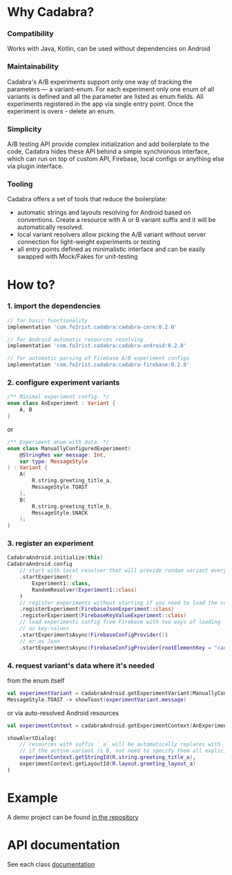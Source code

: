# Why Cadabra?
### Compatibility
Works with Java, Kotlin, can be used without dependencies on Android

### Maintainability
Cadabra's A/B experiments support only one way of tracking the parameters — a variant-enum. For each experiment only one enum of all variants is defined and all the parameter are listed as enum fields. All experiments registered in the app via single entry point. Once the experiment is overs - delete an enum.

### Simplicity
A/B testing API provide complex initialization and add boilerplate to the code,
Cadabra hides these API behind a simple synchronous interface, which can run on top of custom API, Firebase, local configs or anything else via plugin interface.

### Tooling
Cadabra offers a set of tools that reduce the boilerplate:
* automatic strings and layouts resolving for Android based on conventions. Create a resource with A or B variant suffix and it will be automatically resolved.
* local variant resolvers allow picking the A/B variant without server connection for light-weight experiments or testing
* all entry points defined as minimalistic interface and can be easily swapped with Mock/Fakes for unit-testing

# How to?

### 1. import the dependencies

```groovy
// for basic functionality
implementation 'com.fo2rist.cadabra:cadabra-core:0.2.0'

// for Android automatic resources resolving
implementation 'com.fo2rist.cadabra:cadabra-android:0.2.0'

// for automatic parsing of Firebase A/B experiment configs
implementation 'com.fo2rist.cadabra:cadabra-firebase:0.2.0'
```

### 2. configure experiment variants

```kotlin
/** Minimal experiment config. */
enum class AnExperiment : Variant {
    A, B
}
```

or

```kotlin
/** Experiment enum with data. */
enum class ManuallyConfiguredExperiment(
    @StringRes var message: Int, 
    var type: MessageStyle
) : Variant {
    A(
        R.string.greeting_title_a,
        MessageStyle.TOAST
    ),
    B(
        R.string.greeting_title_b,
        MessageStyle.SNACK
    );
}
```

### 3. register an experiment

```kotlin
CadabraAndroid.initialize(this)
CadabraAndroid.config
    // start with local resolver that will provide random variant every time 
    .startExperiment(
        Experiment1::class,
        RandomResolver(Experiment1::class)
    )
    // register experiments without starting if you need to load the configs async
    .registerExperiment(FirebaseJsonExperiment::class)
    .registerExperiment(FirebaseKeyValueExperiment::class)
    // load experiments config from Firebase with two ways of loading
    // as key:values
    .startExperimentsAsync(FirebaseConfigProvider())                                       
    // or as Json
    .startExperimentsAsync(FirebaseConfigProvider(rootElementKey = "cadabra_experiments")) 
```

### 4. request variant's data where it's needed

from the enum itself

```kotlin
val experimentVariant = cadabraAndroid.getExperimentVariant(ManuallyConfiguredExperiment::class)            
MessageStyle.TOAST -> showToast(experimentVariant.message)
```

or via auto-resolved Android resources

```kotlin
val experimentContext = cadabraAndroid.getExperimentContext(AnExperiment::class)

showAlertDialog(
    // resources with suffix `_a` will be automatically replaces with `_b`
    // if the active variant is B, not need to specify them all explicitly
    experimentContext.getStringId(R.string.greeting_title_a),
    experimentContext.getLayoutId(R.layout.greeting_layout_a)
)
```

# Example 
A demo project can be found [in the repository](https://github.com/fo2rist/cadabra/tree/master/sample-android-app)

# API documentation
See each class [documentation](./api)
